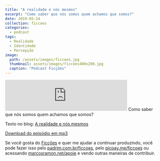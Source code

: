 ```yaml
---
title: "A realidade e nós mesmos"
excerpt: "Como saber que nós somos quem achamos que somos?"
date: 2019-05-24
collection: ficcoes
categories:
  - podcast
tags: 
  - Realidade
  - Identidade
  - Percepção
image: 
  path: /assets/images/ficcoes.jpg
  thumbnail: assets/images/ficcoes400x200.jpg
  caption: "Podcast Ficções"
---
```


<iframe src="https://anchor.fm/podcastficcoes/embed/episodes/A-realidade-e-ns-mesmos-e44tp1" height="102px" width="400px" frameborder="0" scrolling="no"></iframe>
Como saber que nós somos quem achamos que somos?

Texto no blog: [A realidade e nós mesmos](https://marcosramon.net/blog/a-realidade-e-nos-mesmos/)

[Download do episódio em mp3](http://bit.ly/ficcoes446)
 
Se você gosta do [Ficções](https://marcosramon.net/ficcoes/) e quer me ajudar a continuar produzindo, você pode fazer isso pelo [padrim.com.br/ficcoes](https://www.padrim.com.br/ficcoes), pelo [picpay.me/ficcoes](https://app.picpay.com/user/ficcoes) ou acessando [marcosramon.net/apoie](https://marcosramon.net/apoie/) e vendo outras maneiras de contribuir.
